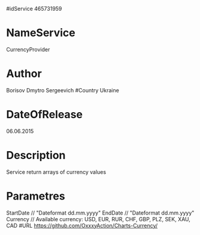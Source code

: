 #idService
465731959
# NameService
CurrencyProvider
# Author
Borisov Dmytro Sergeevich
#Country
Ukraine
# DateOfRelease
06.06.2015
# Description
Service return arrays of currency values
# Parametres
StartDate // "Dateformat dd.mm.yyyy"
EndDate // "Dateformat dd.mm.yyyy"
Currency // Available currency: USD, EUR, RUR, CHF, GBP, PLZ, SEK, XAU, CAD
#URL 
https://github.com/OxxxyAction/Charts-Currency/

